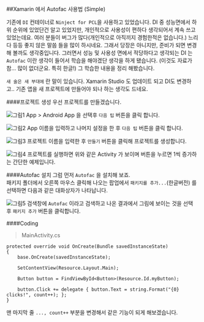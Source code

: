 ##Xamarin 에서 Autofac 사용법 (Simple)

기존에 `DI` 컨테이너로 `Ninject for PCL`을 사용하고 있었습니다. DI 중 성능면에서 하위 
순위에 있었단건 알고 있었지만, 개인적으로 사용성이 편하다 생각되어서 계속 쓰고 있었는데요. 
여러 분들이 버그가 많다(개인적으로 아직끼지 경험한적은 없습니다.) 느리다 등등 좋지 않은 말씀
들을 많이 하시네요. 그래서 당장은 아니지만, 준비가 되면 변경해 볼까도 생각중입니다. 그러면서 
성능 및 사용성 면에서 적당하다고 생각되는 DI 는 `Autofac` 이란 생각이 들어서 학습을 해야겠단
생각을 하게 됐습니다. (이것도 자료가 참... 많이 없더군요. 특히 한글!) 그 학습한 내용을 정리
해봤습니다.

`새 술은 새 부대에` 란 말이 있습니다. Xamarin Studio 도 업데이트 되고 DI도 변경하고.. 기존 앱을 새 프로젝트에 
만들어야 되나 하는 생각도 드네요.

####프로젝트 생성
우선 프로젝트를 만들겠습니다.

![그림1](http://i.imgur.com/ldvoeZT.png)
App > Android App 을 선택후 `다음 팁` 버튼을 클릭 합니다.

![그림2](http://i.imgur.com/sctLIfS.png)
App 이름을 입력하고 나머지 설정을 한 후 `다음 팁` 버튼을 클릭 합니다.

![그림3](http://i.imgur.com/5YPWfW4.png)
프로젝트 이름을 입력한 후 `만들기` 버튼을 클릭해 프로젝트를 생성합니다.

![그림4](http://i.imgur.com/7XkwCi6.png)
프로젝트를 실행하면 위와 같은 Activity 가 보이며 버튼을 누르면 1씩 증가하는 간단한
예제입니다. 

####Autofac 설치
그럼 먼저 `Autofac` 을 설치해 보죠. <br/>
패키지 폴더에서 오른쪽 마우스 클릭해 나오는 팝업에서 `패키지를 추가...`(한글버전) 를 선택하면
다음과 같은 대화상자가 나타납니다.

![그림5](http://i.imgur.com/8OqP1yJ.png)
검색창에 `Autofac` 이라고 검색하고 나온 결과에서 그림에 보이는 것을 선택 후 `패키지 추가` 버튼을 
클릭합니다.

####Coding
>MainActivity.cs

```CSharp
protected override void OnCreate(Bundle savedInstanceState)
{
    base.OnCreate(savedInstanceState);

    SetContentView(Resource.Layout.Main);

    Button button = FindViewById<Button>(Resource.Id.myButton);

    button.Click += delegate { button.Text = string.Format("{0} clicks!", count++); };    
}
```

맨 마지막 줄 `..., count++` 부분을 변경해서 같은 기능이 되게 해보겠습니다.





